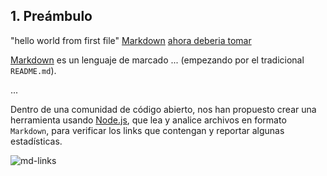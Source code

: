 ## 1. Preámbulo

"hello world from first file"
[Markdown](https://es.wikipedia.org/wiki/Markdown)
[ahora deberia tomar](https://user-images.githubusercontent.com/110297/42118443-b7a5f1f0-7bc8-11e8-96ad-9cc5593715a6.jpg)

[Markdown](https://es.wikipedia.org/wiki/Markdown) es un lenguaje de marcado
...
(empezando por el tradicional `README.md`).

...

Dentro de una comunidad de código abierto, nos han propuesto crear una
herramienta usando [Node.js](https://nodejs.org/), que lea y analice archivos
en formato `Markdown`, para verificar los links que contengan y reportar
algunas estadísticas.

![md-links](https://user-images.githubusercontent.com/110297/42118443-b7a5f1f0-7bc8-11e8-96ad-9cc5593715a6.jpg)